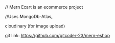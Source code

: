 // Mern Ecart is an ecommerce project

//Uses
MongoDb-Atlas,

cloudinary (for image upload)

git link: https://github.com/gitcoder-23/mern-eshop
